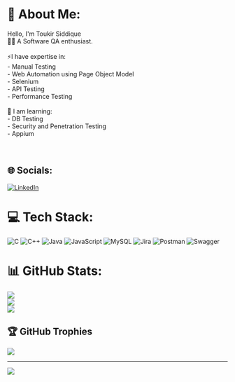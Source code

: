 # 👋 About Me:
Hello, I'm Toukir Siddique<br>👨‍💻 A Software QA enthusiast.<br><br>⚡I have expertise in:<br>- Manual Testing<br>- Web Automation using Page Object Model<br>- Selenium<br>- API Testing<br>- Performance Testing<br><br>🌱 I am learning:<br>- DB Testing<br>- Security and Penetration Testing<br>- Appium<br><br><br>


## 🌐 Socials:
[![LinkedIn](https://img.shields.io/badge/LinkedIn-%230077B5.svg?logo=linkedin&logoColor=white)](https://linkedin.com/in/https://www.linkedin.com/in/toukir-siddique-25b4251b2/) 

# 💻 Tech Stack:
![C](https://img.shields.io/badge/c-%2300599C.svg?style=for-the-badge&logo=c&logoColor=white) ![C++](https://img.shields.io/badge/c++-%2300599C.svg?style=for-the-badge&logo=c%2B%2B&logoColor=white) ![Java](https://img.shields.io/badge/java-%23ED8B00.svg?style=for-the-badge&logo=java&logoColor=white) ![JavaScript](https://img.shields.io/badge/javascript-%23323330.svg?style=for-the-badge&logo=javascript&logoColor=%23F7DF1E) ![MySQL](https://img.shields.io/badge/mysql-%2300f.svg?style=for-the-badge&logo=mysql&logoColor=white) ![Jira](https://img.shields.io/badge/jira-%230A0FFF.svg?style=for-the-badge&logo=jira&logoColor=white) ![Postman](https://img.shields.io/badge/Postman-FF6C37?style=for-the-badge&logo=postman&logoColor=white) ![Swagger](https://img.shields.io/badge/-Swagger-%23Clojure?style=for-the-badge&logo=swagger&logoColor=white)
# 📊 GitHub Stats:
![](https://github-readme-stats.vercel.app/api?username=toukirsiddique&theme=dark&hide_border=false&include_all_commits=true&count_private=true)<br/>
![](https://github-readme-streak-stats.herokuapp.com/?user=toukirsiddique&theme=dark&hide_border=false)<br/>
![](https://github-readme-stats.vercel.app/api/top-langs/?username=toukirsiddique&theme=dark&hide_border=false&include_all_commits=true&count_private=true&layout=compact)

## 🏆 GitHub Trophies
![](https://github-profile-trophy.vercel.app/?username=toukirsiddique&theme=monokai&no-frame=false&no-bg=true&margin-w=4)

---
[![](https://visitcount.itsvg.in/api?id=toukirsiddique&icon=0&color=0)](https://visitcount.itsvg.in)
